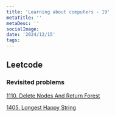 ```yaml
---
title: 'Learning about computers - 19'
metaTitle: ''
metaDesc: ''
socialImage:
date: '2024/12/15'
tags:
---
```


## Leetcode

### Revisited problems

[1110. Delete Nodes And Return Forest](https://leetcode.com/problems/delete-nodes-and-return-forest/description/)

[1405. Longest Happy String](https://leetcode.com/problems/longest-happy-string/description/)
